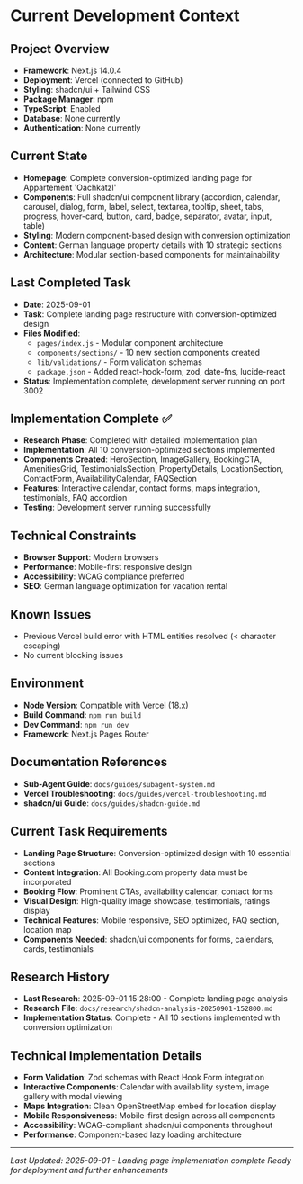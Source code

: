 # Current Development Context

## Project Overview
- **Framework**: Next.js 14.0.4
- **Deployment**: Vercel (connected to GitHub)
- **Styling**: shadcn/ui + Tailwind CSS
- **Package Manager**: npm
- **TypeScript**: Enabled
- **Database**: None currently
- **Authentication**: None currently

## Current State
- **Homepage**: Complete conversion-optimized landing page for Appartement 'Oachkatzl'
- **Components**: Full shadcn/ui component library (accordion, calendar, carousel, dialog, form, label, select, textarea, tooltip, sheet, tabs, progress, hover-card, button, card, badge, separator, avatar, input, table)
- **Styling**: Modern component-based design with conversion optimization
- **Content**: German language property details with 10 strategic sections
- **Architecture**: Modular section-based components for maintainability

## Last Completed Task
- **Date**: 2025-09-01
- **Task**: Complete landing page restructure with conversion-optimized design
- **Files Modified**: 
  - `pages/index.js` - Modular component architecture
  - `components/sections/` - 10 new section components created
  - `lib/validations/` - Form validation schemas
  - `package.json` - Added react-hook-form, zod, date-fns, lucide-react
- **Status**: Implementation complete, development server running on port 3002

## Implementation Complete ✅
- **Research Phase**: Completed with detailed implementation plan
- **Implementation**: All 10 conversion-optimized sections implemented
- **Components Created**: HeroSection, ImageGallery, BookingCTA, AmenitiesGrid, TestimonialsSection, PropertyDetails, LocationSection, ContactForm, AvailabilityCalendar, FAQSection
- **Features**: Interactive calendar, contact forms, maps integration, testimonials, FAQ accordion
- **Testing**: Development server running successfully

## Technical Constraints
- **Browser Support**: Modern browsers
- **Performance**: Mobile-first responsive design
- **Accessibility**: WCAG compliance preferred
- **SEO**: German language optimization for vacation rental

## Known Issues
- Previous Vercel build error with HTML entities resolved (< character escaping)
- No current blocking issues

## Environment
- **Node Version**: Compatible with Vercel (18.x)
- **Build Command**: `npm run build`
- **Dev Command**: `npm run dev`
- **Framework**: Next.js Pages Router

## Documentation References
- **Sub-Agent Guide**: `docs/guides/subagent-system.md`
- **Vercel Troubleshooting**: `docs/guides/vercel-troubleshooting.md`
- **shadcn/ui Guide**: `docs/guides/shadcn-guide.md`

## Current Task Requirements
- **Landing Page Structure**: Conversion-optimized design with 10 essential sections
- **Content Integration**: All Booking.com property data must be incorporated
- **Booking Flow**: Prominent CTAs, availability calendar, contact forms
- **Visual Design**: High-quality image showcase, testimonials, ratings display
- **Technical Features**: Mobile responsive, SEO optimized, FAQ section, location map
- **Components Needed**: shadcn/ui components for forms, calendars, cards, testimonials

## Research History
- **Last Research**: 2025-09-01 15:28:00 - Complete landing page analysis
- **Research File**: `docs/research/shadcn-analysis-20250901-152800.md`
- **Implementation Status**: Complete - All 10 sections implemented with conversion optimization

## Technical Implementation Details
- **Form Validation**: Zod schemas with React Hook Form integration
- **Interactive Components**: Calendar with availability system, image gallery with modal viewing
- **Maps Integration**: Clean OpenStreetMap embed for location display
- **Mobile Responsiveness**: Mobile-first design across all components
- **Accessibility**: WCAG-compliant shadcn/ui components throughout
- **Performance**: Component-based lazy loading architecture

---
*Last Updated: 2025-09-01 - Landing page implementation complete*
*Ready for deployment and further enhancements*
